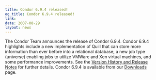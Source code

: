 ```yaml
---
title: Condor 6.9.4 released!
og_title: Condor 6.9.4 released!
link: 
date: 2007-08-29
layout: news
---
```


The Condor Team announces the release of Condor 6.9.4. Condor 6.9.4 highlights include a new implementation of Quill that can store more information than ever before into a relational database, a new job type (universe) enabling jobs to utilize VMWare and Xen virtual machines, and some performance improvements.  See the <a href="manual/latest-dev/9_Version_History.html">Version History and Release Notes</a> for further details. Condor 6.9.4 is available from our <a href="downloads/">Downloads</a> page.
